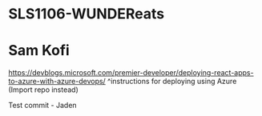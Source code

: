# SLS1106-WUNDEReats 
# Sam Kofi

https://devblogs.microsoft.com/premier-developer/deploying-react-apps-to-azure-with-azure-devops/
 ^instructions for deploying using Azure
   (Import repo instead)

Test commit - Jaden
